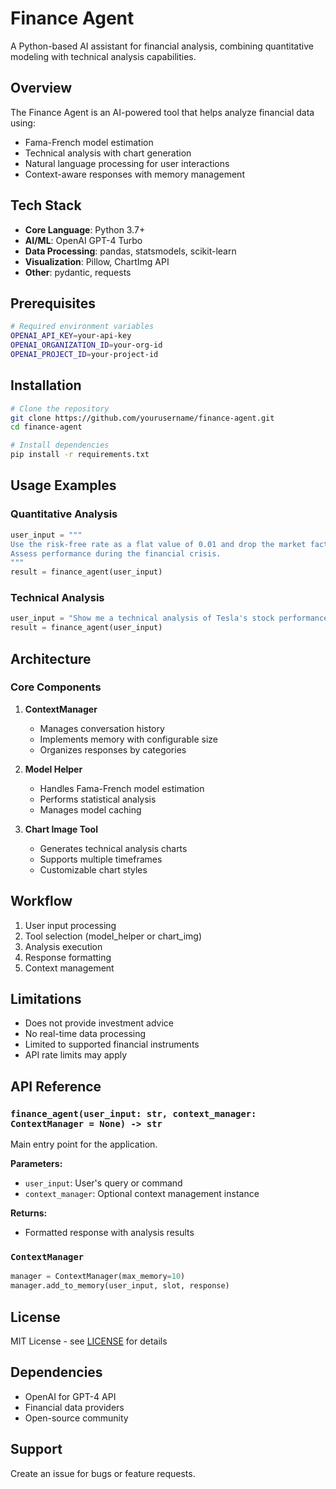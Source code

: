 # Finance Agent

A Python-based AI assistant for financial analysis, combining quantitative modeling with technical analysis capabilities.

## Overview

The Finance Agent is an AI-powered tool that helps analyze financial data using:
- Fama-French model estimation
- Technical analysis with chart generation
- Natural language processing for user interactions
- Context-aware responses with memory management

## Tech Stack

- **Core Language**: Python 3.7+
- **AI/ML**: OpenAI GPT-4 Turbo
- **Data Processing**: pandas, statsmodels, scikit-learn
- **Visualization**: Pillow, ChartImg API
- **Other**: pydantic, requests

## Prerequisites

```bash
# Required environment variables
OPENAI_API_KEY=your-api-key
OPENAI_ORGANIZATION_ID=your-org-id
OPENAI_PROJECT_ID=your-project-id
```

## Installation

```bash
# Clone the repository
git clone https://github.com/yourusername/finance-agent.git
cd finance-agent

# Install dependencies
pip install -r requirements.txt
```

## Usage Examples

### Quantitative Analysis
```python
user_input = """
Use the risk-free rate as a flat value of 0.01 and drop the market factor to estimate a model.
Assess performance during the financial crisis.
"""
result = finance_agent(user_input)
```

### Technical Analysis
```python
user_input = "Show me a technical analysis of Tesla's stock performance"
result = finance_agent(user_input)
```

## Architecture

### Core Components

1. **ContextManager**
   - Manages conversation history
   - Implements memory with configurable size
   - Organizes responses by categories

2. **Model Helper**
   - Handles Fama-French model estimation
   - Performs statistical analysis
   - Manages model caching

3. **Chart Image Tool**
   - Generates technical analysis charts
   - Supports multiple timeframes
   - Customizable chart styles

## Workflow

1. User input processing
2. Tool selection (model_helper or chart_img)
3. Analysis execution
4. Response formatting
5. Context management

## Limitations

- Does not provide investment advice
- No real-time data processing
- Limited to supported financial instruments
- API rate limits may apply

## API Reference

### `finance_agent(user_input: str, context_manager: ContextManager = None) -> str`

Main entry point for the application.

**Parameters:**
- `user_input`: User's query or command
- `context_manager`: Optional context management instance

**Returns:**
- Formatted response with analysis results

### `ContextManager`

```python
manager = ContextManager(max_memory=10)
manager.add_to_memory(user_input, slot, response)
```

## License

MIT License - see [LICENSE](LICENSE) for details

## Dependencies

- OpenAI for GPT-4 API
- Financial data providers
- Open-source community

## Support

Create an issue for bugs or feature requests.